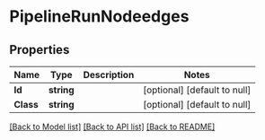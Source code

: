 # PipelineRunNodeedges

## Properties
Name | Type | Description | Notes
------------ | ------------- | ------------- | -------------
**Id** | **string** |  | [optional] [default to null]
**Class** | **string** |  | [optional] [default to null]

[[Back to Model list]](../README.md#documentation-for-models) [[Back to API list]](../README.md#documentation-for-api-endpoints) [[Back to README]](../README.md)


